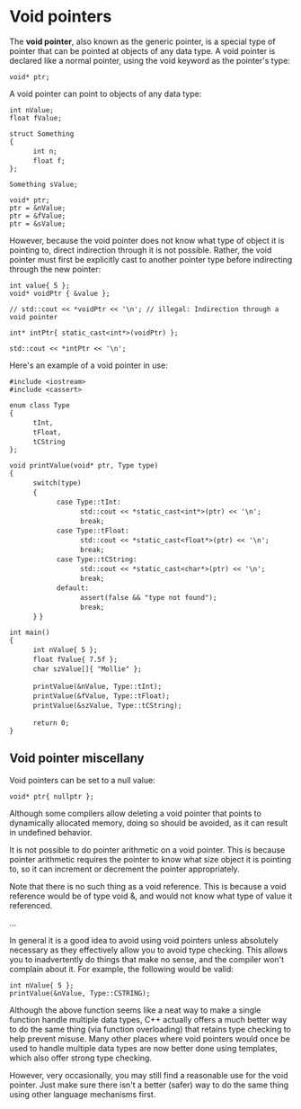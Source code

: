 # Void pointers

The **void pointer**, also known as the generic pointer, is a special type of pointer that can be pointed at objects of any data type. A void pointer is declared like a normal pointer, using the void keyword as the pointer's type:  

`void* ptr; `  

A void pointer can point to objects of any data type:

` int nValue; `  
` float fValue; `  

` struct Something `  
` { `  
&emsp;&emsp;&emsp;` int n; `  
&emsp;&emsp;&emsp;` float f; `  
` }; `  

` Something sValue; `  

` void* ptr; `  
` ptr = &nValue; `  
` ptr = &fValue; `  
` ptr = &sValue; `  

However, because the void pointer does not know what type of object it is pointing to, direct indirection through it is not possible. Rather, the void pointer must first be explicitly cast to another pointer type before indirecting through the new pointer:

` int value{ 5 }; `  
` void* voidPtr { &value }; `  

` // std::cout << *voidPtr << '\n'; // illegal: Indirection through a void pointer `  

` int* intPtr{ static_cast<int*>(voidPtr) }; `  

` std::cout << *intPtr << '\n'; `  

Here's an example of a void pointer in use: 

` #include <iostream> `  
` #include <cassert> `  

` enum class Type `  
` { `  
&emsp;&emsp;&emsp;` tInt, `  
&emsp;&emsp;&emsp;` tFloat, `  
&emsp;&emsp;&emsp;` tCString `  
` }; `  

` void printValue(void* ptr, Type type) `  
` { `  
&emsp;&emsp;&emsp;` switch(type) `  
&emsp;&emsp;&emsp;` { `  
&emsp;&emsp;&emsp;&emsp;&emsp;&emsp;` case Type::tInt: `  
&emsp;&emsp;&emsp;&emsp;&emsp;&emsp;&emsp;&emsp;&emsp;` std::cout << *static_cast<int*>(ptr) << '\n'; `  
&emsp;&emsp;&emsp;&emsp;&emsp;&emsp;&emsp;&emsp;&emsp;` break; `   
&emsp;&emsp;&emsp;&emsp;&emsp;&emsp;` case Type::tFloat: `   
&emsp;&emsp;&emsp;&emsp;&emsp;&emsp;&emsp;&emsp;&emsp;` std::cout << *static_cast<float*>(ptr) << '\n'; `  
&emsp;&emsp;&emsp;&emsp;&emsp;&emsp;&emsp;&emsp;&emsp;` break; `  
&emsp;&emsp;&emsp;&emsp;&emsp;&emsp;` case Type::tCString: `  
&emsp;&emsp;&emsp;&emsp;&emsp;&emsp;&emsp;&emsp;&emsp;` std::cout << *static_cast<char*>(ptr) << '\n'; `  
&emsp;&emsp;&emsp;&emsp;&emsp;&emsp;&emsp;&emsp;&emsp;` break; `  
&emsp;&emsp;&emsp;&emsp;&emsp;&emsp;` default: `  
&emsp;&emsp;&emsp;&emsp;&emsp;&emsp;&emsp;&emsp;&emsp;` assert(false && "type not found"); `  
&emsp;&emsp;&emsp;&emsp;&emsp;&emsp;&emsp;&emsp;&emsp;` break; `  
&emsp;&emsp;&emsp;` } `
` } ` 

` int main() `  
` { `  
&emsp;&emsp;&emsp;` int nValue{ 5 }; `  
&emsp;&emsp;&emsp;` float fValue{ 7.5f }; `  
&emsp;&emsp;&emsp;` char szValue[]{ "Mollie" }; `  

&emsp;&emsp;&emsp;` printValue(&nValue, Type::tInt); `  
&emsp;&emsp;&emsp;` printValue(&fValue, Type::tFloat); `  
&emsp;&emsp;&emsp;` printValue(&szValue, Type::tCString); `  

&emsp;&emsp;&emsp;` return 0; `  
` } `  

## Void pointer miscellany

Void pointers can be set to a null value:

` void* ptr{ nullptr }; `  

Although some compilers allow deleting a void pointer that points to dynamically allocated memory, doing so should be avoided, as it can result in undefined behavior.

It is not possible to do pointer arithmetic on a void pointer. This is because pointer arithmetic requires the pointer to know what size object it is pointing to, so it can increment or decrement the pointer appropriately.

Note that there is no such thing as a void reference. This is because a void reference would be of type void &, and would not know what type of value it referenced. 

...  

In general it is a good idea to avoid using void pointers unless absolutely necessary as they effectively allow you to avoid type checking. This allows you to inadvertently do things that make no sense, and the compiler won't complain about it. For example, the following would be valid:  

` int nValue{ 5 }; `  
` printValue(&nValue, Type::CSTRING); `  

Although the above function seems like a neat way to make a single function handle multiple data types, C++ actually offers a much better way to do the same thing (via function overloading) that retains type checking to help prevent misuse. Many other places where void pointers would once be used to handle multiple data types are now better done using templates, which also offer strong type checking.

However, very occasionally, you may still find a reasonable use for the void pointer. Just make sure there isn't a better (safer) way to do the same thing using other language mechanisms first.
